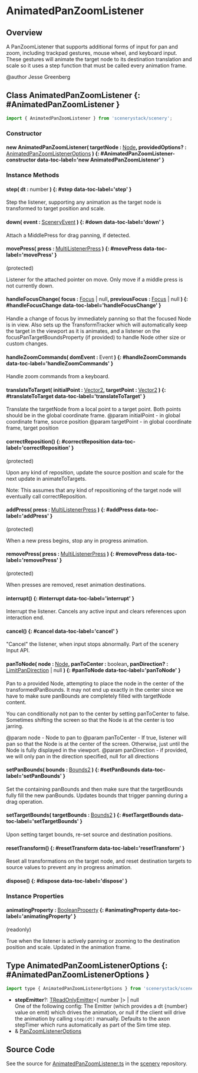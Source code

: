 # AnimatedPanZoomListener

## Overview

A PanZoomListener that supports additional forms of input for pan and zoom, including trackpad gestures, mouse
wheel, and keyboard input. These gestures will animate the target node to its destination translation and scale so it
uses a step function that must be called every animation frame.

@author Jesse Greenberg

## Class AnimatedPanZoomListener {: #AnimatedPanZoomListener }


```js
import { AnimatedPanZoomListener } from 'scenerystack/scenery';
```
### Constructor

#### new AnimatedPanZoomListener( targetNode : <span style="font-weight: 400;">[Node](../scenery/Node.md)</span>, providedOptions? : <span style="font-weight: 400;">[AnimatedPanZoomListenerOptions](../scenery/AnimatedPanZoomListener.md#AnimatedPanZoomListenerOptions)</span> ) {: #AnimatedPanZoomListener-constructor data-toc-label='new AnimatedPanZoomListener' }

### Instance Methods

#### step( dt : <span style="font-weight: 400;"><span style="color: hsla(calc(var(--md-hue) + 180deg),80%,40%,1);">number</span></span> ) {: #step data-toc-label='step' }

Step the listener, supporting any animation as the target node is transformed to target position and scale.

#### down( event : <span style="font-weight: 400;">[SceneryEvent](../scenery/SceneryEvent.md)</span> ) {: #down data-toc-label='down' }

Attach a MiddlePress for drag panning, if detected.

#### movePress( press : <span style="font-weight: 400;">[MultiListenerPress](../scenery/MultiListenerPress.md)</span> ) {: #movePress data-toc-label='movePress' }

(protected)

Listener for the attached pointer on move. Only move if a middle press is not currently down.

#### handleFocusChange( focus : <span style="font-weight: 400;">[Focus](../scenery/Focus.md) | <span style="color: hsla(calc(var(--md-hue) + 180deg),80%,40%,1);">null</span></span>, previousFocus : <span style="font-weight: 400;">[Focus](../scenery/Focus.md) | <span style="color: hsla(calc(var(--md-hue) + 180deg),80%,40%,1);">null</span></span> ) {: #handleFocusChange data-toc-label='handleFocusChange' }

Handle a change of focus by immediately panning so that the focused Node is in view. Also sets up the
TransformTracker which will automatically keep the target in the viewport as it is animates, and a listener
on the focusPanTargetBoundsProperty (if provided) to handle Node other size or custom changes.

#### handleZoomCommands( domEvent : <span style="font-weight: 400;">Event</span> ) {: #handleZoomCommands data-toc-label='handleZoomCommands' }

Handle zoom commands from a keyboard.

#### translateToTarget( initialPoint : <span style="font-weight: 400;">[Vector2](../dot/Vector2.md)</span>, targetPoint : <span style="font-weight: 400;">[Vector2](../dot/Vector2.md)</span> ) {: #translateToTarget data-toc-label='translateToTarget' }

Translate the targetNode from a local point to a target point. Both points should be in the global coordinate
frame.
@param initialPoint - in global coordinate frame, source position
@param targetPoint - in global coordinate frame, target position

#### correctReposition() {: #correctReposition data-toc-label='correctReposition' }

(protected)

Upon any kind of reposition, update the source position and scale for the next update in animateToTargets.

Note: This assumes that any kind of repositioning of the target node will eventually call correctReposition.

#### addPress( press : <span style="font-weight: 400;">[MultiListenerPress](../scenery/MultiListenerPress.md)</span> ) {: #addPress data-toc-label='addPress' }

(protected)

When a new press begins, stop any in progress animation.

#### removePress( press : <span style="font-weight: 400;">[MultiListenerPress](../scenery/MultiListenerPress.md)</span> ) {: #removePress data-toc-label='removePress' }

(protected)

When presses are removed, reset animation destinations.

#### interrupt() {: #interrupt data-toc-label='interrupt' }

Interrupt the listener. Cancels any active input and clears references upon interaction end.

#### cancel() {: #cancel data-toc-label='cancel' }

"Cancel" the listener, when input stops abnormally. Part of the scenery Input API.

#### panToNode( node : <span style="font-weight: 400;">[Node](../scenery/Node.md)</span>, panToCenter : <span style="font-weight: 400;"><span style="color: hsla(calc(var(--md-hue) + 180deg),80%,40%,1);">boolean</span></span>, panDirection? : <span style="font-weight: 400;">[LimitPanDirection](../scenery/ParallelDOM.md#LimitPanDirection) | <span style="color: hsla(calc(var(--md-hue) + 180deg),80%,40%,1);">null</span></span> ) {: #panToNode data-toc-label='panToNode' }

Pan to a provided Node, attempting to place the node in the center of the transformedPanBounds. It may not end
up exactly in the center since we have to make sure panBounds are completely filled with targetNode content.

You can conditionally not pan to the center by setting panToCenter to false. Sometimes shifting the screen so
that the Node is at the center is too jarring.

@param node - Node to pan to
@param panToCenter - If true, listener will pan so that the Node is at the center of the screen. Otherwise, just
                     until the Node is fully displayed in the viewport.
@param panDirection - if provided, we will only pan in the direction specified, null for all directions

#### setPanBounds( bounds : <span style="font-weight: 400;">[Bounds2](../dot/Bounds2.md)</span> ) {: #setPanBounds data-toc-label='setPanBounds' }

Set the containing panBounds and then make sure that the targetBounds fully fill the new panBounds. Updates
bounds that trigger panning during a drag operation.

#### setTargetBounds( targetBounds : <span style="font-weight: 400;">[Bounds2](../dot/Bounds2.md)</span> ) {: #setTargetBounds data-toc-label='setTargetBounds' }

Upon setting target bounds, re-set source and destination positions.

#### resetTransform() {: #resetTransform data-toc-label='resetTransform' }

Reset all transformations on the target node, and reset destination targets to source values to prevent any
in progress animation.

#### dispose() {: #dispose data-toc-label='dispose' }

### Instance Properties

#### animatingProperty : <span style="font-weight: 400;">[BooleanProperty](../axon/BooleanProperty.md)</span> {: #animatingProperty data-toc-label='animatingProperty' }

(readonly)

True when the listener is actively panning or zooming to the destination position and scale. Updated in the
animation frame.



## Type AnimatedPanZoomListenerOptions {: #AnimatedPanZoomListenerOptions }


```js
import type { AnimatedPanZoomListenerOptions } from 'scenerystack/scenery';
```


- **stepEmitter**?: [TReadOnlyEmitter](../axon/TEmitter.md#TReadOnlyEmitter)&lt;[ <span style="color: hsla(calc(var(--md-hue) + 180deg),80%,40%,1);">number</span> ]&gt; | <span style="color: hsla(calc(var(--md-hue) + 180deg),80%,40%,1);">null</span>
<br>  One of the following config:
  The Emitter (which provides a dt {number} value on emit) which drives the animation, or null if the client
  will drive the animation by calling `step(dt)` manually.  Defaults to the axon stepTimer which runs automatically
  as part of the Sim time step.
- &amp; [PanZoomListenerOptions](../scenery/PanZoomListener.md#PanZoomListenerOptions)




## Source Code

See the source for [AnimatedPanZoomListener.ts](https://github.com/phetsims/scenery/blob/main/js/listeners/AnimatedPanZoomListener.ts) in the [scenery](https://github.com/phetsims/scenery) repository.
